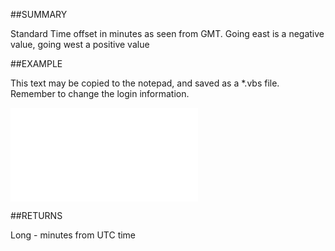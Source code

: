 

##SUMMARY

Standard Time offset in minutes as seen from GMT. Going east is a negative value, going west a positive value


##EXAMPLE

This text may be copied to the notepad, and saved as a *.vbs file. Remember to change the login information.

![](../../Examples/vbs/SOTimeZoneItem.StdOffset.vbs.txt)




##RETURNS

Long - minutes from UTC time




